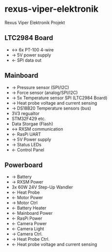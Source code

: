 # rexus-viper-elektronik
Rexus Viper Elektronik Projekt


## LTC2984 Board
* <-> 6x PT-100 4-wire
* -> 5V power supply
* <- SPI data out


## Mainboard
* -> Pressure sensor (SPI/I2C)
* -> Force sensor (analog/SPI/I2C)
* -> 5x Temperature sensor SPI (LTC2984 Board)
* -> Heat probe voltage and current sensing
* -> DS18B20 Temperature sensors (bus)
* 3V3 regualtor
* STM32F429 etc.
* Data Storgae (Flash)
* <-> RXSM communication
* <- RasPi UART
* -> 5V Power supply
* -> Status LEDs
* <- Control Panel


## Powerboard
* -> Battery
* -> RXSM Power
* 3x 60W 24V Step-Up Wandler
* <- Heat Probe
* <- Motor Power
* -> Motor Ctrl
* <- Battery Heater
* <- Mainboard Power
* <- RasPi Power
* <- Camera Power
* <- Camera Light
* -> Camera Ctrl.
* -> Heat Probe Ctrl.
* <- Heat probe voltage and current sensing
